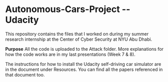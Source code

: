 # Autonomous-Cars-Project -- Udacity

This repository contains the files that I worked on during my summer research internship at the Center of Cyber Security at NYU Abu Dhabi. 

<b>Purpose</b>
All the code is uploaded to the Attack folder. More explanations for how the code works are in my last presentations (Week 7 & 8). 

The instructions for how to install the Udacity self-driving car simulator are in the document under Resources. You can find all the papers referenced in that document too. 

